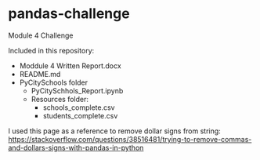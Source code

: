 # pandas-challenge
Module 4 Challenge

Included in this repository:

- Moddule 4 Written Report.docx
- README.md
- PyCitySchools folder
    - PyCitySchhols_Report.ipynb
    - Resources folder:
        - schools_complete.csv
        - students_complete.csv


I used this page as a reference to remove dollar signs from string:
https://stackoverflow.com/questions/38516481/trying-to-remove-commas-and-dollars-signs-with-pandas-in-python
